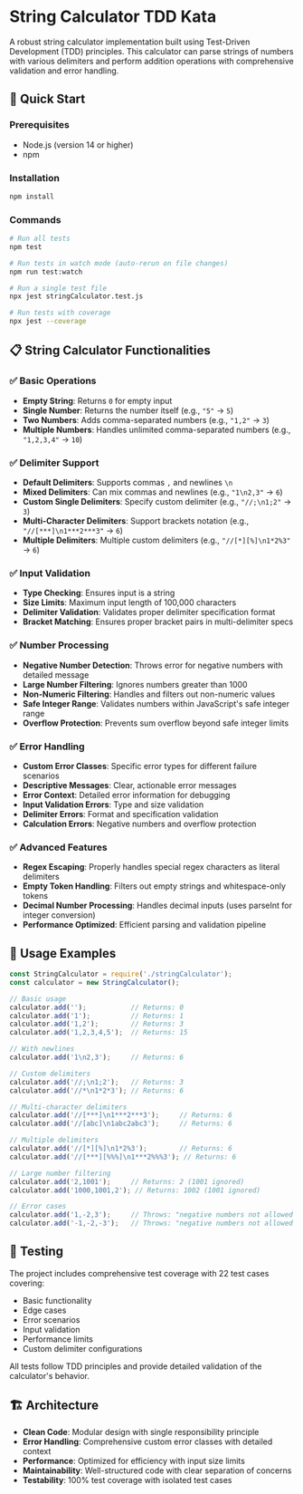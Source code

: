 # String Calculator TDD Kata

A robust string calculator implementation built using Test-Driven Development (TDD) principles. This calculator can parse strings of numbers with various delimiters and perform addition operations with comprehensive validation and error handling.

## 🚀 Quick Start

### Prerequisites
- Node.js (version 14 or higher)
- npm

### Installation
```bash
npm install
```

### Commands
```bash
# Run all tests
npm test

# Run tests in watch mode (auto-rerun on file changes)
npm run test:watch

# Run a single test file
npx jest stringCalculator.test.js

# Run tests with coverage
npx jest --coverage
```

## 📋 String Calculator Functionalities

### ✅ Basic Operations
- **Empty String**: Returns `0` for empty input
- **Single Number**: Returns the number itself (e.g., `"5"` → `5`)
- **Two Numbers**: Adds comma-separated numbers (e.g., `"1,2"` → `3`)
- **Multiple Numbers**: Handles unlimited comma-separated numbers (e.g., `"1,2,3,4"` → `10`)

### ✅ Delimiter Support
- **Default Delimiters**: Supports commas `,` and newlines `\n`
- **Mixed Delimiters**: Can mix commas and newlines (e.g., `"1\n2,3"` → `6`)
- **Custom Single Delimiters**: Specify custom delimiter (e.g., `"//;\n1;2"` → `3`)
- **Multi-Character Delimiters**: Support brackets notation (e.g., `"//[***]\n1***2***3"` → `6`)
- **Multiple Delimiters**: Multiple custom delimiters (e.g., `"//[*][%]\n1*2%3"` → `6`)

### ✅ Input Validation
- **Type Checking**: Ensures input is a string
- **Size Limits**: Maximum input length of 100,000 characters
- **Delimiter Validation**: Validates proper delimiter specification format
- **Bracket Matching**: Ensures proper bracket pairs in multi-delimiter specs

### ✅ Number Processing
- **Negative Number Detection**: Throws error for negative numbers with detailed message
- **Large Number Filtering**: Ignores numbers greater than 1000
- **Non-Numeric Filtering**: Handles and filters out non-numeric values
- **Safe Integer Range**: Validates numbers within JavaScript's safe integer range
- **Overflow Protection**: Prevents sum overflow beyond safe integer limits

### ✅ Error Handling
- **Custom Error Classes**: Specific error types for different failure scenarios
- **Descriptive Messages**: Clear, actionable error messages
- **Error Context**: Detailed error information for debugging
- **Input Validation Errors**: Type and size validation
- **Delimiter Errors**: Format and specification validation
- **Calculation Errors**: Negative numbers and overflow protection

### ✅ Advanced Features
- **Regex Escaping**: Properly handles special regex characters as literal delimiters
- **Empty Token Handling**: Filters out empty strings and whitespace-only tokens
- **Decimal Number Processing**: Handles decimal inputs (uses parseInt for integer conversion)
- **Performance Optimized**: Efficient parsing and validation pipeline

## 📖 Usage Examples

```javascript
const StringCalculator = require('./stringCalculator');
const calculator = new StringCalculator();

// Basic usage
calculator.add('');           // Returns: 0
calculator.add('1');          // Returns: 1
calculator.add('1,2');        // Returns: 3
calculator.add('1,2,3,4,5');  // Returns: 15

// With newlines
calculator.add('1\n2,3');     // Returns: 6

// Custom delimiters
calculator.add('//;\n1;2');   // Returns: 3
calculator.add('//*\n1*2*3'); // Returns: 6

// Multi-character delimiters
calculator.add('//[***]\n1***2***3');     // Returns: 6
calculator.add('//[abc]\n1abc2abc3');     // Returns: 6

// Multiple delimiters
calculator.add('//[*][%]\n1*2%3');        // Returns: 6
calculator.add('//[***][%%%]\n1***2%%%3'); // Returns: 6

// Large number filtering
calculator.add('2,1001');     // Returns: 2 (1001 ignored)
calculator.add('1000,1001,2'); // Returns: 1002 (1001 ignored)

// Error cases
calculator.add('1,-2,3');     // Throws: "negative numbers not allowed -2"
calculator.add('-1,-2,-3');   // Throws: "negative numbers not allowed -1,-2,-3"
```

## 🧪 Testing

The project includes comprehensive test coverage with 22 test cases covering:
- Basic functionality
- Edge cases
- Error scenarios
- Input validation
- Performance limits
- Custom delimiter configurations

All tests follow TDD principles and provide detailed validation of the calculator's behavior.

## 🏗️ Architecture

- **Clean Code**: Modular design with single responsibility principle
- **Error Handling**: Comprehensive custom error classes with detailed context
- **Performance**: Optimized for efficiency with input size limits
- **Maintainability**: Well-structured code with clear separation of concerns
- **Testability**: 100% test coverage with isolated test cases